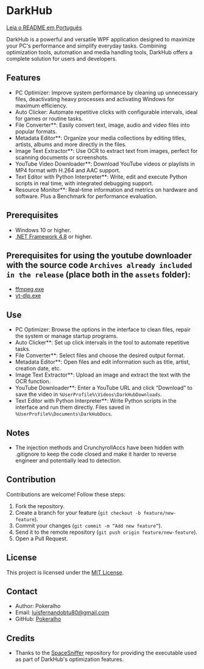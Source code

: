 # DarkHub

[Leia o README em Português](README.pt.md)

DarkHub is a powerful and versatile WPF application designed to maximize your PC's performance and simplify everyday tasks. Combining optimization tools,
automation and media handling tools, DarkHub offers a complete solution for users and developers.

## Features
- PC Optimizer: Improve system performance by cleaning up unnecessary files, deactivating heavy processes and activating Windows for maximum efficiency.
- Auto Clicker: Automate repetitive clicks with configurable intervals, ideal for games or routine tasks.
- File Converter**: Easily convert text, image, audio and video files into popular formats.
- Metadata Editor**: Organize your media collections by editing titles, artists, albums and more directly in the files.
- Image Text Extractor**: Use OCR to extract text from images, perfect for scanning documents or screenshots.
- YouTube Video Downloader**: Download YouTube videos or playlists in MP4 format with H.264 and AAC support.
- Text Editor with Python Interpreter**: Write, edit and execute Python scripts in real time, with integrated debugging support.
- Resource Monitor**: Real-time information and metrics on hardware and software. Plus a Benchmark for performance evaluation.

## Prerequisites
- Windows 10 or higher.
- [.NET Framework 4.8](https://dotnet.microsoft.com/download/dotnet-framework) or higher.

## Prerequisites for using the youtube downloader with the source code `Archives already included in the release` (place both in the `assets` folder):
- [ffmpeg.exe](https://www.gyan.dev/ffmpeg/builds/#release-builds)
- [yt-dlp.exe](https://github.com/yt-dlp/yt-dlp/releases/)

## Use
- PC Optimizer: Browse the options in the interface to clean files, repair the system or manage startup programs.
- Auto Clicker**: Set up click intervals in the tool to automate repetitive tasks.
- File Converter**: Select files and choose the desired output format.
- Metadata Editor**: Open files and edit information such as title, artist, creation date, etc.
- Image Text Extractor**: Upload an image and extract the text with the OCR function.
- YouTube Downloader**: Enter a YouTube URL and click “Download” to save the video in `%UserProfile%\Videos\DarkHubDownloads`.
- Text Editor with Python Interpreter**: Write Python scripts in the interface and run them directly. Files saved in `%UserProfile%\Documents\DarkHubDocs`.

## Notes
- The injection methods and CrunchyrollAccs have been hidden with .gitignore to keep the code closed and make it harder to reverse engineer and potentially lead to detection.

## Contribution
Contributions are welcome! Follow these steps:
1. Fork the repository.
2. Create a branch for your feature (`git checkout -b feature/new-feature`).
3. Commit your changes (`git commit -m “Add new feature”`).
4. Send it to the remote repository (`git push origin feature/new-feature`).
5. Open a Pull Request.

## License
This project is licensed under the [MIT License](LICENSE).


## Contact
- Author: Pokeralho
- Email: luisfernandobtu80@gmail.com
- GitHub: [Pokeralho](https://github.com/Pokeralho)


## Credits
- Thanks to the [SpaceSniffer](https://github.com/redtrillix/SpaceSniffer) repository for providing the executable used as part of DarkHub's optimization features.
